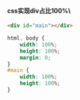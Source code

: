 #### css实现div占比100%\
```html
<div id="main"></div>
```
```css
html, body {
    width: 100%;
    height: 100%;
    margin: 0;
}
#main {
    width: 100%;
    height: 100%;
}
```